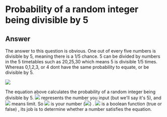 # Probability of a random integer being divisible by 5
## Answer
The answer to this question is obvious. One out of every five numbers is divisible by 5, meaning there is a 1/5 chance. 5 can be divided by numbers in the 5 timetables such as 20,25,30 which means 5 is divisible 1/5 times. Whereas 0,1,2,3, or 4 dont have the same probability to equate, or be divisible by 5. 

![](https://i.imgur.com/acvIzhu.png)

The equation above calculates the probability of a random integer being divisible by 5. ![](https://i.imgur.com/EGWXRdV.png) represents the number you input (but we'll say it's 5), and ![](https://i.imgur.com/aZspNVM.png) means limit. So ![](https://i.imgur.com/PLA3gdX.png) is your number (![](https://i.imgur.com/EGWXRdV.png)) . ![](https://i.imgur.com/vzfoBmo.png) is a boolean function (true or false) , its job is to determine whether a number satisfies the equation. 

